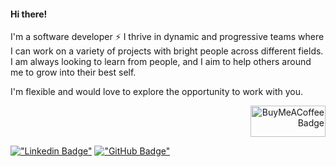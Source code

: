 #### Hi there!
I'm a software developer ⚡ I thrive in dynamic and progressive teams where I can work on a variety of projects with bright people across different fields.
I am always looking to learn from people, and I aim to help others around me to grow into their best self.
 
I'm flexible and would love to explore the opportunity to work with you.
<div align="right">
 <a href="https://www.buymeacoffee.com/constanti.mi" target="_blank">
  <img src="https://www.buymeacoffee.com/assets/img/guidelines/download-assets-1.svg" alt="BuyMeACoffee Badge" height="50" width="120">
 </a>
</div>

[!["Linkedin Badge"](https://img.shields.io/badge/LinkedIn-0077B5?style=flat-square&logo=linkedin&logoColor=white)](https://www.linkedin.com/in/constantimi/)
[!["GitHub Badge"](https://img.shields.io/badge/GitHub-100000?style=flat-square&logo=github&logoColor=white)](https://github.com/constantimi)
